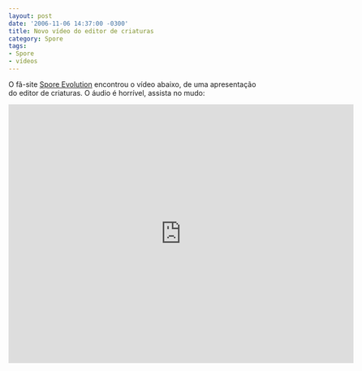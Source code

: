```yaml
---
layout: post
date: '2006-11-06 14:37:00 -0300'
title: Novo vídeo do editor de criaturas
category: Spore
tags:
- Spore
- vídeos
---
```

O fã-site [Spore Evolution](http://www.spore.com.ar/index.php?start_from=28&ucat=&archive=&subaction=&id=&) encontrou o vídeo abaixo, de uma apresentação do editor de criaturas. O áudio é horrível, assista no mudo:

<iframe width="680" height="510" src="https://www.youtube-nocookie.com/embed/C_Bc6QRxfFg" frameborder="0" allow="accelerometer; autoplay; encrypted-media; gyroscope; picture-in-picture" allowfullscreen></iframe>